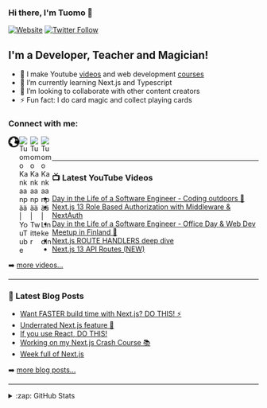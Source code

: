 ### Hi there, I'm Tuomo 👋

[![Website](https://img.shields.io/website?label=tuomokankaanpaa.com&style=for-the-badge&url=https%3A%2F%2Ftuomokankaanpaa.com)](https://tuomokankaanpaa.com)
[![Twitter Follow](https://img.shields.io/twitter/follow/tumee?color=1DA1F2&logo=twitter&style=for-the-badge)](https://twitter.com/intent/follow?original_referer=https%3A%2F%2Fgithub.com%2Ftumetus&screen_name=tumee)

## I'm a Developer, Teacher and Magician!

- 🔭 I make Youtube [videos][youtube] and web development [courses][courses]
- 🌱 I’m currently learning Next.js and Typescript
- 👯 I’m looking to collaborate with other content creators
- ⚡ Fun fact: I do card magic and collect playing cards
### Connect with me:

[<img align="left" alt="tuomokankaanpaa.com" width="22px" src="https://raw.githubusercontent.com/iconic/open-iconic/master/svg/globe.svg" />][website]
[<img align="left" alt="Tuomo Kankaanpää | YouTube" width="22px" src="https://cdn.jsdelivr.net/npm/simple-icons@v3/icons/youtube.svg" />][youtube]
[<img align="left" alt="Tuomo Kankaanpää | Twitter" width="22px" src="https://cdn.jsdelivr.net/npm/simple-icons@v3/icons/twitter.svg" />][twitter]
[<img align="left" alt="Tuomo Kankaanpää | LinkedIn" width="22px" src="https://cdn.jsdelivr.net/npm/simple-icons@v3/icons/linkedin.svg" />][linkedin]

<br />
<br />

---

### 📺 Latest YouTube Videos

<!-- YOUTUBE:START -->
- [Day in the Life of a Software Engineer - Coding outdoors 🌴](https://www.youtube.com/watch?v=JyKhSyMib5k)
- [Next.js 13 Role Based Authorization with Middleware &amp; NextAuth](https://www.youtube.com/watch?v=9bI3ihPg5j0)
- [Day in the Life of a Software Engineer - Office Day &amp; Web Dev Meetup in Finland 🤩](https://www.youtube.com/watch?v=2bnmamun1tY)
- [Next.js ROUTE HANDLERS deep dive](https://www.youtube.com/watch?v=qSEzDVEQVBM)
- [Next.js 13 API Routes &lpar;NEW&rpar;](https://www.youtube.com/watch?v=rG2exRlD2FQ)
<!-- YOUTUBE:END -->

➡️ [more videos...][youtube]

---

### 📕 Latest Blog Posts

<!-- BLOG-POST-LIST:START -->
- [Want FASTER build time with Next.js? DO THIS! ⚡](https://dev.to/tumee/want-faster-build-time-with-nextjs-do-this-39lc)
- [Underrated Next.js feature 🤯](https://dev.to/tumee/underrated-nextjs-feature-56ii)
- [If you use React, DO THIS!](https://dev.to/tumee/if-you-use-react-do-this-gh8)
- [Working on my Next.js Crash Course 📚](https://dev.to/tumee/working-on-my-nextjs-crash-course-4nch)
- [Week full of Next.js](https://dev.to/tumee/week-full-of-nextjs-37di)
<!-- BLOG-POST-LIST:END -->

➡️ [more blog posts...][blog]

---

<details>
  <summary>:zap: GitHub Stats</summary>

  <img align="left" alt="Tuomo's GitHub Stats" src="https://github-readme-stats.vercel.app/api?username=tumetus&theme=algolia&show_icons=true&hide_border=true" />

</details>

[website]: https://tuomokankaanpaa.com
[blog]: https://tuomokankaanpaa.com/blog
[courses]: http://tuomokankaanpaa.com/courses
[twitter]: https://twitter.com/tumee
[youtube]: https://www.youtube.com/channel/UC34UXFLKqdW3cpk5CBu2Siw
[linkedin]: https://linkedin.com/in/tuomo-kankaanpää-2a0a9753
